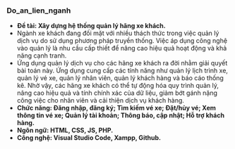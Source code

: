 ### Do_an_lien_nganh

- **Đề tài: Xây dựng hệ thống quản lý hãng xe khách.**
- Ngành xe khách đang đối mặt với nhiều thách thức trong việc quản lý dịch vụ do sử dụng phương pháp truyền thống. Việc áp dụng công nghệ vào quản lý là nhu cầu cấp thiết để nâng cao hiệu quả hoạt động và khả năng cạnh tranh.
- Ứng dụng quản lý dịch vụ cho các hãng xe khách ra đời nhằm giải quyết bài toán này. Ứng dụng cung cấp các tính năng như quản lý lịch trình xe, quản lý vé xe, quản lý nhân viên, quản lý khách hàng và báo cáo thống kê. Nhờ vậy, các hãng xe khách có thể tự động hóa quy trình quản lý, nâng cao hiệu quả và tính chính xác của dữ liệu, giảm bớt gánh nặng công việc cho nhân viên và cải thiện dịch vụ khách hàng.
- **Chức năng: Đăng nhập, đăng ký; Tìm kiếm vé xe; Đặt/hủy vé; Xem thông tin vé xe; Quản lý tài khoản; Thông báo, cập nhật; Hỗ trợ khách hàng.**
- **Ngôn ngữ: HTML, CSS, JS, PHP.**
- **Công nghệ: Visual Studio Code, Xampp, Github.**
